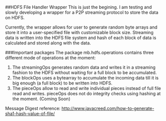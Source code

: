 ##HDFS File Handler Wrapper
This is just the begining. I am testing and slowly developing a wrapper for a P2P streaming protocol to store the data on HDFS.

Currently, the wrapper allows for user to generate random byte arrays and store it into a user-specified file with customizable block size. Streaming data is written into the HDFS file system and hash of each block of data is calculated and stored along with the data. 

###Important packages
The package mb.hdfs.operations contains three different mode of operations at the moment:

1. The streamingOps generates random data and writes it in a streaming fashion to the HDFS without waiting for a full block to be accumulated.
2. The blockOps uses a bytearray to accumulate the incoming data till it is big enough (a full block) to be written into HDFS.
3. The pieceOps allow to read and write individual pieces instead of full file read and writes. pieceOps does not do integrity checks using hashing at the moment. (Coming Soon)

Message Digest reference:
http://www.javacreed.com/how-to-generate-sha1-hash-value-of-file/
